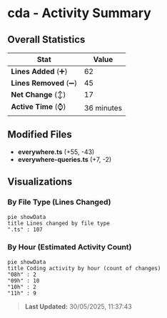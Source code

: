 # cda - Activity Summary 

## Overall Statistics

| Stat                   | Value                                                             |
| ---------------------- | ----------------------------------------------------------------- |
| **Lines Added** (➕)   | 62                                          |
| **Lines Removed** (➖) | 45                                        |
| **Net Change** (↕)    | 17                |
| **Active Time** (⌚)   | 36 minutes |


## Modified Files
- **everywhere.ts** (+55, -43)
- **everywhere-queries.ts** (+7, -2)

## Visualizations

### By File Type (Lines Changed)

```mermaid
pie showData
title Lines changed by file type
".ts" : 107
```

### By Hour (Estimated Activity Count)

```mermaid
pie showData
title Coding activity by hour (count of changes)
"08h" : 2
"09h" : 10
"10h" : 2
"11h" : 9
```


> **Last Updated:** 30/05/2025, 11:37:43